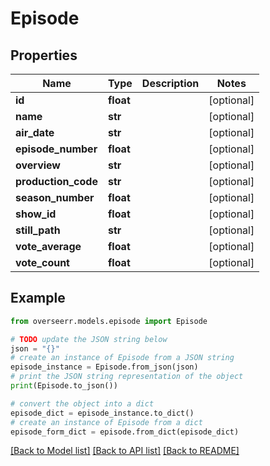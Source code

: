 # Episode


## Properties

Name | Type | Description | Notes
------------ | ------------- | ------------- | -------------
**id** | **float** |  | [optional] 
**name** | **str** |  | [optional] 
**air_date** | **str** |  | [optional] 
**episode_number** | **float** |  | [optional] 
**overview** | **str** |  | [optional] 
**production_code** | **str** |  | [optional] 
**season_number** | **float** |  | [optional] 
**show_id** | **float** |  | [optional] 
**still_path** | **str** |  | [optional] 
**vote_average** | **float** |  | [optional] 
**vote_count** | **float** |  | [optional] 

## Example

```python
from overseerr.models.episode import Episode

# TODO update the JSON string below
json = "{}"
# create an instance of Episode from a JSON string
episode_instance = Episode.from_json(json)
# print the JSON string representation of the object
print(Episode.to_json())

# convert the object into a dict
episode_dict = episode_instance.to_dict()
# create an instance of Episode from a dict
episode_form_dict = episode.from_dict(episode_dict)
```
[[Back to Model list]](../README.md#documentation-for-models) [[Back to API list]](../README.md#documentation-for-api-endpoints) [[Back to README]](../README.md)


